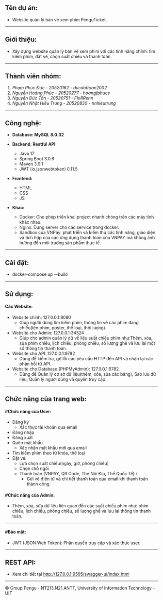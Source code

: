 ## **Tên dự án:**
- Website quản lý bán vé xem phim PenguTicket.
---
## **Giới thiệu:**
- Xây dựng website quản lý bán vé xem phim với các tính năng chính: tìm kiếm phim, đặt vé, chọn suất chiếu và thanh toán.
---

## **Thành viên nhóm:**
1. *Phạm Phúc Đức - 20520162 - ducdottoan2002*
2. *Nguyễn Hoàng Phúc - 20520277 - hoangfphucs*
3. *Nguyễn Đức Tấn - 20520751 - FloRRenn*
4. *Nguyễn Nhật Hiếu Trung - 20520830 - nnhieutrung*
---

## **Công nghệ:**
- **Database: MySQL 8.0.32**

- **Backend: Restful API**
  - Java 17
  - Spring Boot 3.0.6
  - Maven 3.9.1
  - JWT (io.jsonwebtoken) 0.11.5

- **Frontend:**
	- HTML
	- CSS
	- JS

- **Khác:**
	- Docker: Cho phép triển khai project nhanh chóng trên các máy tính khác nhau.
	- Nginx: Dựng server cho các service trong docker.
	- Sandbox của VNPay: phát triển và kiểm thử các tính năng, giao diện và tích hợp của các ứng dụng thanh toán của VNPAY mà không ảnh hưởng đến môi trường sản phẩm thực tế.
---

## **Cài đặt:**
- docker-compose up --build
---

## **Sử dụng:**
#### **Các Website:**
- Website chính: 127.0.0.1:8080 
	- Giúp người dùng tìm kiếm phim, thông tin về các phim đang chiếu(tên phim, poster, thể loại, thời lượng).
- Website cho Admin: 127.0.0.1:34524 
	- Giúp cho admin quản lý dữ về liệu suất chiếu phim như:Thêm, xóa, sửa phim chiếu, lịch chiếu, phòng chiếu, số lượng ghế và lưu lại một số thông tin thanh toán. 
- Website cho API: 127.0.0.1:9782
	- Dùng để kiểm tra, gỡ lỗi các yêu cầu HTTP đến API và nhận lại các phản hồi từ API.
- Website cho Database (PHPMyAdmin): 127.0.0.1:9782 
	- Dùng để Quản lý cơ sở dữ liệu(thêm, xóa, sửa các bảng), Sao lưu dữ liệu, Quản lý người dùng và quyền truy cập.
---

## **Chức năng của trang web:**
#### **#Chức năng của User:**
- Đăng ký
	+ Xác thực tài khoản qua email
- Đăng nhập
- Đăng xuất
- Quên mật khẩu
	+ Xác nhận mật khẩu mới qua email
- Tìm kiếm phim theo từ khóa, thể loại
- Đặ̣t vé:
	+ Lựa chọn suất chiếu(ngày, giờ, phòng chiếu)
	+ Chọn chỗ ngồi
	+ Thanh toán (VNPAY, QR Code, Thẻ Nội Địa, Thể Quốc Tế) i
    	* Gửi vé điện tử và chi tiết thanh toán qua email khi thanh toán thành công.

#### **#Chức năng của Admin:**
- Thêm, xóa, sữa dữ liệu liên quan đến các suất chiếu phim như: phim chiếu, lịch chiếu, phòng chiếu, số lượng ghế và lưu lại thông tin thanh toán.

---
#### **#Bảo mật:**
- JWT (JSON Web Token): Phân quyền truy cập và xác thực user.
---
## **REST API:**
- Xem chi tiết tại http://127.0.0.1:9595/swagger-ui/index.html

---
© Group Pengu - NT213.N21.ANTT, University of Information Technology - UIT
